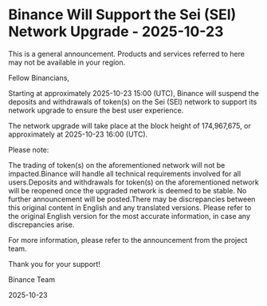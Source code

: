 # Binance Will Support the Sei (SEI) Network Upgrade - 2025-10-23

This is a general announcement. Products and services referred to here may not be available in your region.

Fellow Binancians,

Starting at approximately 2025-10-23 15:00 (UTC), Binance will suspend the deposits and withdrawals of token(s) on the Sei (SEI) network to support its network upgrade to ensure the best user experience. 

The network upgrade will take place at the block height of 174,967,675, or approximately at 2025-10-23 16:00 (UTC).

Please note:

The trading of token(s) on the aforementioned network will not be impacted.Binance will handle all technical requirements involved for all users.Deposits and withdrawals for token(s) on the aforementioned network will be reopened once the upgraded network is deemed to be stable. No further announcement will be posted.There may be discrepancies between this original content in English and any translated versions. Please refer to the original English version for the most accurate information, in case any discrepancies arise. 

For more information, please refer to the announcement from the project team.

Thank you for your support!

Binance Team

2025-10-23